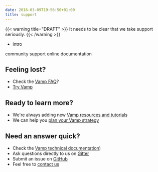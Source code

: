 ```yaml
---
date: 2016-03-09T19:56:50+01:00
title: support
---
```


{{< warning title="DRAFT" >}}
It needs to be clear that we take support seriously.
{{< /warning >}}

* intro 

community support
online documentation

## Feeling lost?
* Check the [Vamp FAQ](/faq/)?
* [Try Vamp](/tryvamp/) 

## Ready to learn more?
* We're always adding new [Vamp resources and tutorials](/resources/)
* We can help you [plan your Vamp strategy](/contact/)

## Need an answer quick?
* Check the [Vamp technical documentation](/resources/))
* Ask questions directly to us on [Gitter](https://gitter.im/magneticio/vamp)
* Submit an issue on  [GitHub](https://github.com/magneticio/vamp)
* Feel free to [contact us](/contact/)



